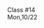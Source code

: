 <div class="lecture1">

<div class="column_date">
<p markdown="block">

Class #14 <br>
Mon,10/22

</p>
</div>
<div class="column_materials">
<p markdown="block">



</p>
</div>

<div class="column_assign">
<p markdown="block">



</p>
</div>

</div>

